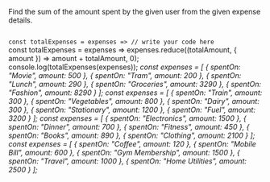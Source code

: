 Find the sum of the amount spent by the given user from the given expense details.

<codeblock language="javascript" type="exercise" testMode="multipleInput">
<code>
const totalExpenses = expenses => // write your code here
</code>

<solution>
const totalExpenses = expenses =>
  expenses.reduce((totalAmount, { amount }) => amount + totalAmount, 0);
</solution>

<testcases>
<caller>
console.log(totalExpenses(expenses));
</caller>
<testcase>
<i>
const expenses = [
  {
    spentOn: "Movie",
    amount: 500
  },
  {
    spentOn: "Tram",
    amount: 200
  },
  {
    spentOn: "Lunch",
    amount: 290
  },
  {
    spentOn: "Groceries",
    amount: 3290
  },
  {
    spentOn: "Fashion",
    amount: 8290
  }
];
</i>
</testcase>
<testcase>
<i>
const expenses = [
  {
    spentOn: "Train",
    amount: 300
  },
  {
    spentOn: "Vegetables",
    amount: 800
  },
  {
    spentOn: "Dairy",
    amount: 300
  },
  {
    spentOn: "Stationary",
    amount: 1200
  },
  {
    spentOn: "Fuel",
    amount: 3200
  }
];
</i>
</testcase>
<testcase>
<i>
const expenses = [
  {
    spentOn: "Electronics",
    amount: 1500
  },
  {
    spentOn: "Dinner",
    amount: 700
  },
  {
    spentOn: "Fitness",
    amount: 450
  },
  {
    spentOn: "Books",
    amount: 890
  },
  {
    spentOn: "Clothing",
    amount: 2100
  }
];
</i>
</testcase>
<testcase>
<i>
const expenses = [
  {
    spentOn: "Coffee",
    amount: 120
  },
  {
    spentOn: "Mobile Bill",
    amount: 600
  },
  {
    spentOn: "Gym Membership",
    amount: 1500
  },
  {
    spentOn: "Travel",
    amount: 1000
  },
  {
    spentOn: "Home Utilities",
    amount: 2500
  }
];
</i>
</testcase>
</testcases>
</codeblock>